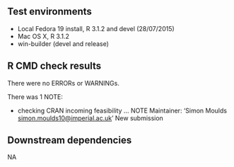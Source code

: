 ## Test environments
* Local Fedora 19 install, R 3.1.2 and devel (28/07/2015)
* Mac OS X, R 3.1.2
* win-builder (devel and release)

## R CMD check results
There were no ERRORs or WARNINGs.

There was 1 NOTE:

* checking CRAN incoming feasibility ... NOTE
Maintainer: ‘Simon Moulds <simon.moulds10@imperial.ac.uk>’
New submission

## Downstream dependencies
NA
